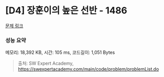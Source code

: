 # [D4] 장훈이의 높은 선반 - 1486 

[문제 링크](https://swexpertacademy.com/main/code/problem/problemDetail.do?contestProbId=AV2b7Yf6ABcBBASw) 

### 성능 요약

메모리: 18,392 KB, 시간: 105 ms, 코드길이: 1,051 Bytes



> 출처: SW Expert Academy, https://swexpertacademy.com/main/code/problem/problemList.do